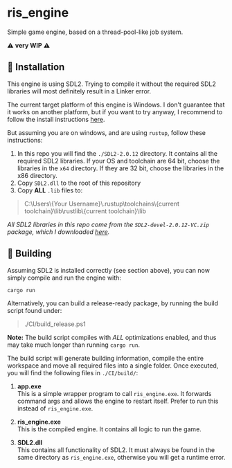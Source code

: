 # ris_engine

Simple game engine, based on a thread-pool-like job system.

⚠️ **very WIP** ⚠️

## 🔧 Installation

This engine is using SDL2. Trying to compile it without the required SDL2 libraries will most definitely result in a Linker error.

The current target platform of this engine is Windows. I don't guarantee that it works on another platform, but if you want to try anyway, I recommend to follow the install instructions [here](https://github.com/Rust-SDL2/rust-sdl2#sdl20-development-libraries).

But assuming you are on windows, and are using `rustup`, follow these instructions:

1. In this repo you will find the `./SDL2-2.0.12` directory. It contains all the required SDL2 libraries. If your OS and toolchain are 64 bit, choose the libraries in the `x64` directory. If they are 32 bit, choose the libraries in the x86 directory.
2. Copy `SDL2.dll` to the root of this repository
3. Copy **ALL** `.lib` files to:

> C:\\Users\\{Your Username}\\.rustup\\toolchains\\{current toolchain}\\lib\\rustlib\\{current toolchain}\\lib

_All SDL2 libraries in this repo come from the `SDL2-devel-2.0.12-VC.zip` package, which I downloaded [here](https://github.com/libsdl-org/SDL/releases/tag/release-2.0.12)._

## 🔨 Building

Assuming SDL2 is installed correctly (see section above), you can now simply compile and run the engine with:

    cargo run

Alternatively, you can build a release-ready package, by running the build script found under:

> ./CI/build_release.ps1


**Note:** The build script compiles with _ALL_ optimizations enabled, and thus may take much longer than running `cargo run`.

The build script will generate building information, compile the entire workspace and move all required files into a single folder. Once executed, you will find the following files in `./CI/build/`:

1. **app.exe**  
This is a simple wrapper program to call `ris_engine.exe`. It forwards command args and allows the engine to restart itself. Prefer to run this instead of `ris_engine.exe`.

2. **ris_engine.exe**  
This is the compiled engine. It contains all logic to run the game.

3. **SDL2.dll**  
This contains all functionality of SDL2. It must always be found in the same directory as `ris_engine.exe`, otherwise you will get a runtime error.
